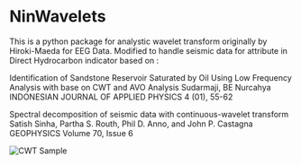 # NinWavelets
This is a python package for analystic wavelet transform originally by Hiroki-Maeda for EEG Data.
Modified to handle seismic data for attribute in Direct Hydrocarbon indicator based on :

Identification of Sandstone Reservoir Saturated by Oil Using Low Frequency Analysis with base on CWT and AVO Analysis
Sudarmaji, BE Nurcahya
INDONESIAN JOURNAL OF APPLIED PHYSICS 4 (01), 55-62

Spectral decomposition of seismic data with continuous-wavelet transform
Satish Sinha, Partha S. Routh, Phil D. Anno, and John P. Castagna
GEOPHYSICS Volume 70, Issue 6

![CWT Sample](https://s8.gifyu.com/images/cwtsample18hz.png)

